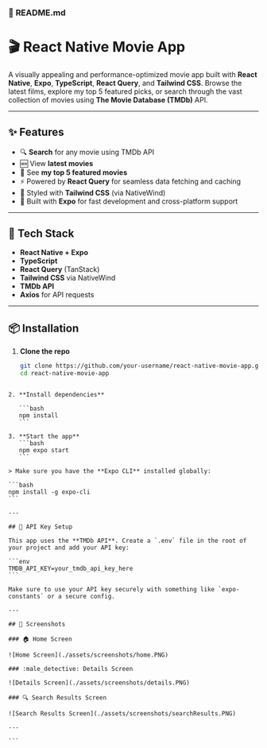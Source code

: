 ### 📘 **README.md**

# 🎬 React Native Movie App

A visually appealing and performance-optimized movie app built with **React Native**, **Expo**, **TypeScript**, **React Query**, and **Tailwind CSS**. Browse the latest films, explore my top 5 featured picks, or search through the vast collection of movies using **The Movie Database (TMDb)** API.

---

## ✨ Features

- 🔍 **Search** for any movie using TMDb API
- 🆕 View **latest movies**
- 🌟 See **my top 5 featured movies**
- ⚡ Powered by **React Query** for seamless data fetching and caching
- 🎨 Styled with **Tailwind CSS** (via NativeWind)
- 🚀 Built with **Expo** for fast development and cross-platform support

---

## 🧰 Tech Stack

- **React Native + Expo**
- **TypeScript**
- **React Query** (TanStack)
- **Tailwind CSS** via NativeWind
- **TMDb API**
- **Axios** for API requests

---

## 📦 Installation

1. **Clone the repo**
   ```bash
   git clone https://github.com/your-username/react-native-movie-app.git
   cd react-native-movie-app
   ```

````

2. **Install dependencies**

   ```bash
   npm install
   ```

3. **Start the app**
   ```bash
   npm expo start
   ```

> Make sure you have the **Expo CLI** installed globally:

```bash
npm install -g expo-cli
```

---

## 🔐 API Key Setup

This app uses the **TMDb API**. Create a `.env` file in the root of your project and add your API key:

```env
TMDB_API_KEY=your_tmdb_api_key_here
```

Make sure to use your API key securely with something like `expo-constants` or a secure config.

---

## 📸 Screenshots

### 🏠 Home Screen

![Home Screen](./assets/screenshots/home.PNG)

### :male_detective: Details Screen

![Details Screen](./assets/screenshots/details.PNG)

### 🔍 Search Results Screen

![Search Results Screen](./assets/screenshots/searchResults.PNG)

---

```


````
